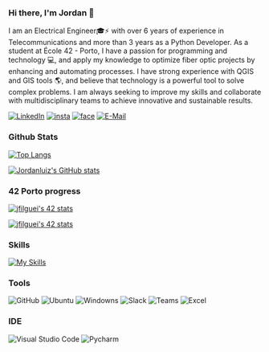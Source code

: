 ### Hi there, I'm Jordan 👋

I am an Electrical Engineer🎓⚡ with over 6 years of experience in Telecommunications and more than 3 years as a Python Developer. As a student at École 42 - Porto, I have a passion for programming and technology 💻, and apply my knowledge to optimize fiber optic projects by enhancing and automating processes. I have strong experience with QGIS and GIS tools 🌎, and believe that technology is a powerful tool to solve complex problems. I am always seeking to improve my skills and collaborate with multidisciplinary teams to achieve innovative and sustainable results.



[![LinkedIn](https://img.shields.io/badge/LinkedIn-0077B5?style=for-the-badge&logo=linkedin&logoColor=white)](https://www.linkedin.com/in/jordanfilgueiras/) 
[![insta](https://img.shields.io/badge/Instagram-E4405F?style=for-the-badge&logo=instagram&logoColor=white)](https://www.instagram.com/jordanluizd/) 
[![face](https://img.shields.io/badge/Facebook-1877F2?style=for-the-badge&logo=facebook&logoColor=white)](https://www.facebook.com/jordanluiz1996) 
[![E-Mail](https://img.shields.io/badge/Gmail-D14836?style=for-the-badge&logo=gmail&logoColor=white)](mailto:jordanluiz1996@gmail.com)


### Github Stats
[![Top Langs](https://github-readme-stats.vercel.app/api/top-langs/?style=for-the-badge&username=Jordanluiz&layout=compact&theme=github_dark&hide_border=true&text_color=FFFFFF)](https://github.com/anuraghazra/github-readme-stats)

[![Jordanluiz's GitHub stats](https://github-readme-stats.vercel.app/api?style=for-the-badge&username=Jordanluiz&count_private=true&show_icons=true&theme=github_dark&hide_border=true&text_color=FFFFFF)](https://github.com/anuraghazra/github-readme-stats)

### 42 Porto progress

[![jfilguei's 42 stats](https://badge42.vercel.app/api/v2/clgko7v10012108laazt3j13n/stats?cursusId=9&coalitionId=piscine)](https://github.com/JaeSeoKim/badge42)

[![jfilguei's 42 stats](https://badge42.vercel.app/api/v2/clgko7v10012108laazt3j13n/stats?cursusId=21&coalitionId=292)](https://github.com/JaeSeoKim/badge42)
### Skills
[![My Skills](https://skillicons.dev/icons?i=c,python,git,github,bash,linux,vim,vscode,markdown,autocad,flask,postgres)](https://skillicons.dev)


### Tools

<div>
	<img src="https://img.shields.io/badge/GitHub-000000?style=for-the-badge&logo=GitHub&logoColor=FFFFFF" alt="GitHub">
	<img src="https://img.shields.io/badge/Ubuntu-orange?style=for-the-badge&logo=Ubuntu&logoColor=FFFFFF" alt="Ubuntu">
  <img src="https://img.shields.io/badge/Windows-0078D6?style=for-the-badge&logo=windows&logoColor=white" alt="Windowns">
	<img src="https://img.shields.io/badge/Slack-74D126?style=for-the-badge&logo=Slack&logoColor=FFFFFF" alt="Slack">
  <img src="https://img.shields.io/badge/Microsoft_Teams-6264A7?style=for-the-badge&logo=microsoft-teams&logoColor=white" alt="Teams">
  <img src="https://img.shields.io/badge/Microsoft_Excel-217346?style=for-the-badge&logo=microsoft-excel&logoColor=white" alt="Excel">

</div>

### IDE

<div>
	<img src="https://img.shields.io/badge/Visual Studio Code-5555FF?style=for-the-badge&logo=Visual Studio Code&logoColor=FFFFFF" alt="Visual Studio Code">
	<img src="https://img.shields.io/badge/PyCharm-000000.svg?&style=for-the-badge&logo=PyCharm&logoColor=white" alt="Pycharm">


</div>
